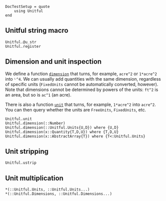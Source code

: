 ```@meta
DocTestSetup = quote
    using Unitful
end
```

## Unitful string macro

```@docs
Unitful.@u_str
Unitful.register
```

## Dimension and unit inspection

We define a function [`dimension`](@ref) that turns, for example, `acre^2` or `1*acre^2`
into `ᴸ^4`. We can usually add quantities with the same dimension, regardless of specific
units (`FixedUnits` cannot be automatically converted, however). Note that dimensions cannot
be determined by powers of the units: `ft^2` is an area, but so is `ac^1` (an acre).

There is also a function [`unit`](@ref) that turns, for example, `1*acre^2` into `acre^2`.
You can then query whether the units are `FreeUnits`, `FixedUnits`, etc.

```@docs
Unitful.unit
Unitful.dimension(::Number)
Unitful.dimension(::Unitful.Units{U,D}) where {U,D}
Unitful.dimension(x::Quantity{T,D,U}) where {T,D,U}
Unitful.dimension(x::AbstractArray{T}) where {T<:Unitful.Units}
```

## Unit stripping

```@docs
Unitful.ustrip
```

## Unit multiplication

```@docs
*(::Unitful.Units, ::Unitful.Units...)
*(::Unitful.Dimensions, ::Unitful.Dimensions...)
```
